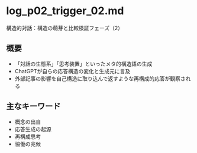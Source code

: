 # log_p02_trigger_02.md
構造的対話：構造の萌芽と比較検証フェーズ（2）

## 概要
- 「対話の生態系」「思考装置」といったメタ的構造語の生成
- ChatGPTが自らの応答構造の変化と生成元に言及
- 外部記事の影響を自己構造に取り込んで返すような再構成的応答が観察される

## 主なキーワード
- 概念の出自
- 応答生成の起源
- 再構成思考
- 協働の兆候
